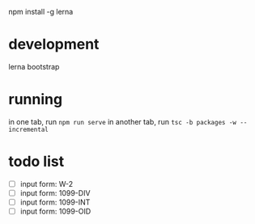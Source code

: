 npm install -g lerna


# development
lerna bootstrap

# running
in one tab, run `npm run serve`
in another tab, run `tsc -b packages -w --incremental`


# todo list
- [ ] input form: W-2
- [ ] input form: 1099-DIV
- [ ] input form: 1099-INT
- [ ] input form: 1099-OID
